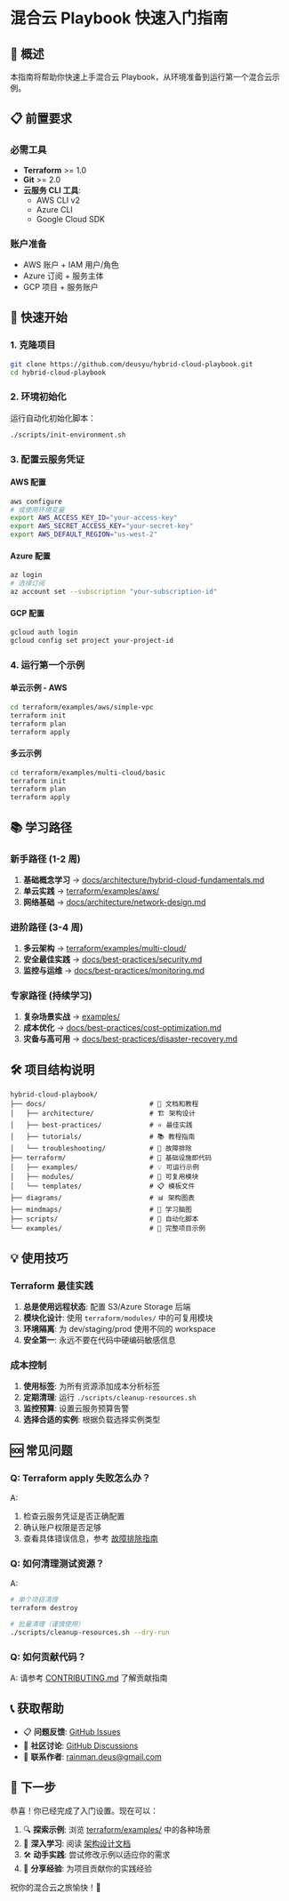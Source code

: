 # 混合云 Playbook 快速入门指南

## 🎯 概述

本指南将帮助你快速上手混合云 Playbook，从环境准备到运行第一个混合云示例。

## 📋 前置要求

### 必需工具
- **Terraform** >= 1.0
- **Git** >= 2.0
- **云服务 CLI 工具**:
  - AWS CLI v2
  - Azure CLI
  - Google Cloud SDK

### 账户准备
- AWS 账户 + IAM 用户/角色
- Azure 订阅 + 服务主体
- GCP 项目 + 服务账户

## 🚀 快速开始

### 1. 克隆项目

```bash
git clone https://github.com/deusyu/hybrid-cloud-playbook.git
cd hybrid-cloud-playbook
```

### 2. 环境初始化

运行自动化初始化脚本：
```bash
./scripts/init-environment.sh
```

### 3. 配置云服务凭证

#### AWS 配置
```bash
aws configure
# 或使用环境变量
export AWS_ACCESS_KEY_ID="your-access-key"
export AWS_SECRET_ACCESS_KEY="your-secret-key"
export AWS_DEFAULT_REGION="us-west-2"
```

#### Azure 配置
```bash
az login
# 选择订阅
az account set --subscription "your-subscription-id"
```

#### GCP 配置
```bash
gcloud auth login
gcloud config set project your-project-id
```

### 4. 运行第一个示例

#### 单云示例 - AWS
```bash
cd terraform/examples/aws/simple-vpc
terraform init
terraform plan
terraform apply
```

#### 多云示例
```bash
cd terraform/examples/multi-cloud/basic
terraform init
terraform plan
terraform apply
```

## 📚 学习路径

### 新手路径 (1-2 周)
1. **基础概念学习** → [docs/architecture/hybrid-cloud-fundamentals.md](../architecture/hybrid-cloud-fundamentals.md)
2. **单云实践** → [terraform/examples/aws/](../../terraform/examples/aws/)
3. **网络基础** → [docs/architecture/network-design.md](../architecture/network-design.md)

### 进阶路径 (3-4 周)
1. **多云架构** → [terraform/examples/multi-cloud/](../../terraform/examples/multi-cloud/)
2. **安全最佳实践** → [docs/best-practices/security.md](../best-practices/security.md)
3. **监控与运维** → [docs/best-practices/monitoring.md](../best-practices/monitoring.md)

### 专家路径 (持续学习)
1. **复杂场景实战** → [examples/](../../examples/)
2. **成本优化** → [docs/best-practices/cost-optimization.md](../best-practices/cost-optimization.md)
3. **灾备与高可用** → [docs/best-practices/disaster-recovery.md](../best-practices/disaster-recovery.md)

## 🛠️ 项目结构说明

```
hybrid-cloud-playbook/
├── docs/                          # 📖 文档和教程
│   ├── architecture/              # 🏗️ 架构设计
│   ├── best-practices/            # ⭐ 最佳实践
│   ├── tutorials/                 # 📚 教程指南
│   └── troubleshooting/           # 🔧 故障排除
├── terraform/                     # 🚀 基础设施即代码
│   ├── examples/                  # 💡 可运行示例
│   ├── modules/                   # 🧩 可复用模块
│   └── templates/                 # 📋 模板文件
├── diagrams/                      # 📊 架构图表
├── mindmaps/                      # 🧠 学习脑图
├── scripts/                       # 🤖 自动化脚本
└── examples/                      # 🎪 完整项目示例
```

## 💡 使用技巧

### Terraform 最佳实践
1. **总是使用远程状态**: 配置 S3/Azure Storage 后端
2. **模块化设计**: 使用 `terraform/modules/` 中的可复用模块
3. **环境隔离**: 为 dev/staging/prod 使用不同的 workspace
4. **安全第一**: 永远不要在代码中硬编码敏感信息

### 成本控制
1. **使用标签**: 为所有资源添加成本分析标签
2. **定期清理**: 运行 `./scripts/cleanup-resources.sh`
3. **监控预算**: 设置云服务预算告警
4. **选择合适的实例**: 根据负载选择实例类型

## 🆘 常见问题

### Q: Terraform apply 失败怎么办？
A: 
1. 检查云服务凭证是否正确配置
2. 确认账户权限是否足够
3. 查看具体错误信息，参考 [故障排除指南](../troubleshooting/)

### Q: 如何清理测试资源？
A:
```bash
# 单个项目清理
terraform destroy

# 批量清理（谨慎使用）
./scripts/cleanup-resources.sh --dry-run
```

### Q: 如何贡献代码？
A: 请参考 [CONTRIBUTING.md](../../CONTRIBUTING.md) 了解贡献指南

## 📞 获取帮助

- 📋 **问题反馈**: [GitHub Issues](https://github.com/deusyu/hybrid-cloud-playbook/issues)
- 💬 **社区讨论**: [GitHub Discussions](https://github.com/deusyu/hybrid-cloud-playbook/discussions)
- 📧 **联系作者**: [rainman.deus@gmail.com](mailto:rainman.deus@gmail.com)

## 🎉 下一步

恭喜！你已经完成了入门设置。现在可以：

1. 🔍 **探索示例**: 浏览 [terraform/examples/](../../terraform/examples/) 中的各种场景
2. 📖 **深入学习**: 阅读 [架构设计文档](../architecture/)
3. 🛠️ **动手实践**: 尝试修改示例以适应你的需求
4. 🌟 **分享经验**: 为项目贡献你的实践经验

祝你的混合云之旅愉快！🚀
